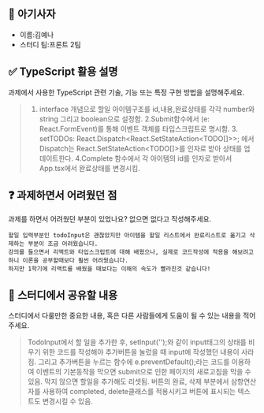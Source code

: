 <!-- PR의 제목은 "[날짜] 과제 내용 - 이름" 과 같이 작성해주세요! -->

## 🦁 아기사자

- 이름:김예나 
- 스터디 팀:프론트 2팀

## ✅ TypeScript 활용 설명
과제에서 사용한 TypeScript 관련 기술, 기능 또는 특정 구현 방법을 설명해주세요.
>   1. interface 개념으로 할일 아이템구조를 id,내용,완료상태를 각각 number와 string 그리고 boolean으로 설정함.
    2.Submit함수에서  (e: React.FormEvent)를 통해 이벤트 객체를 타입스크립트로 명시함.
    3. setTODOs: React.Dispatch<React.SetStateAction<TODO[]>>; 에서 Dispatch는 React.SetStateAction<TODO[]>를 인자로 받아 상태를 업데이트한다.
    4.Complete 함수에서 각 아이템의 id를 인자로 받아서 App.tsx에서 완료상태를 변경시킴.
    


## ❓ 과제하면서 어려웠던 점
과제를 하면서 어려웠던 부분이 있었나요? 없으면 없다고 작성해주세요.
>
    할일 입력부분인 todoInput은 괜찮았지만 아이템을 할일 리스트에서 완료리스트로 옮기고 삭제하는 부분이 조금 어려웠습니다.
    강의를 들으면서 리액트와 타입스크립트에 대해 배웠으나, 실제로 코드작성에 적용을 해보려고 하니 이론을 공부할때보다 훨씬 어려웠습니다.
    하지만 1학기에 리액트를 배웠을 때보다는 이해의 속도가 빨라진것 같습니다!
    

## 💬 스터디에서 공유할 내용
스터디에서 다룰만한 중요한 내용, 혹은 다른 사람들에게 도움이 될 수 있는 내용을 적어주세요.
>  TodoInput에서 할 일을 추가한 후,   setInput('');와 같이 input태그의 상태를 비우기 위한 코드를 작성해야 추가버튼을 눌렀을 때 input에 작성했던 내용이 사라짐. 
   그리고 추가버튼을 누르는 함수에 e.preventDefault();라는 코드를 이용하여 이벤트의 기본동작을 막으면 submit으로 인한 페이지의 새로고침을 막을 수 있음. 막지 않으면 할일을 추가해도 리셋됨.
   버튼의 완료, 삭제 부분에서 삼항연산자를 사용하여 completed, delete클래스를 적용시키고 버튼에 표시되는 텍스트도 변경시킬 수 있음.